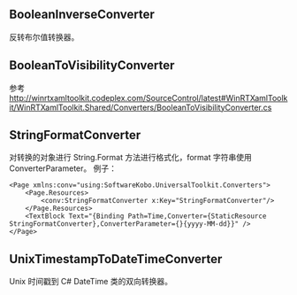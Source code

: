 ## BooleanInverseConverter
反转布尔值转换器。

## BooleanToVisibilityConverter
参考 http://winrtxamltoolkit.codeplex.com/SourceControl/latest#WinRTXamlToolkit/WinRTXamlToolkit.Shared/Converters/BooleanToVisibilityConverter.cs

## StringFormatConverter
对转换的对象进行 String.Format 方法进行格式化，format 字符串使用 ConverterParameter。
例子：
```XAML
<Page xmlns:conv="using:SoftwareKobo.UniversalToolkit.Converters">
	<Page.Resources>
		<conv:StringFormatConverter x:Key="StringFormatConverter"/>
	</Page.Resources>
	<TextBlock Text="{Binding Path=Time,Converter={StaticResource StringFormatConverter},ConverterParameter={}{yyyy-MM-dd}}" />
</Page>
```

## UnixTimestampToDateTimeConverter
Unix 时间戳到 C# DateTime 类的双向转换器。